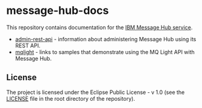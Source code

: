 # message-hub-docs

This repository contains documentation for the
[IBM Message Hub service](http://www-03.ibm.com/software/products/en/ibm-message-hub).

  - [admin-rest-api](./admin-rest-api) - information about administering Message
    Hub using its REST API.
  - [mqlight](./mqlight) - links to samples that demonstrate using the MQ Light
    API with Message Hub.

## License
The project is licensed under the Eclipse Public License - v 1.0 (see the
[LICENSE](/LICENSE) file in the root directory of the repository).
